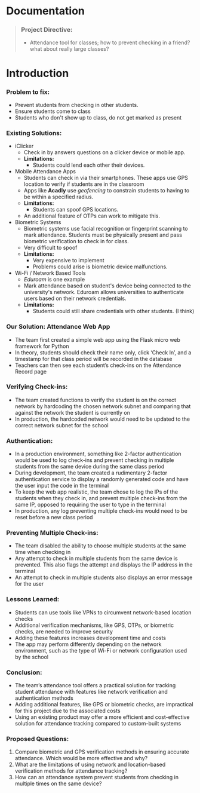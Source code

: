 # Documentation
> ### Project Directive:
> - Attendance tool for classes; how to prevent checking in a friend?  what about really large classes?
# Introduction
### Problem to fix:
- Prevent students from checking in other students.
- Ensure students come to class
- Students who don't show up to class, do not get marked as present
### Existing Solutions:
- iClicker
    - Check in by answers questions on a clicker device or mobile app.
    - **Limitations:**
        - Students could lend each other their devices.
- Mobile Attendance Apps
    - Students can check in via their smartphones. These apps use GPS location to verify if students are in the classroom
    - Apps like **Acadly** use *geofencing* to constrain students to having to be within a specified radius.
    - **Limitations:**
        - Students can spoof GPS locations.
    - An additional feature of OTPs can work to mitigate this.
- Biometric Systems
    - Biometric systems use facial recognition or fingerprint scanning to mark attendance. Students must be physically present and pass biometric verification to check in for class.
    - Very difficult to spoof
    - **Limitations:**
        - Very expensive to implement
        - Problems could arise is biometric device malfunctions.
- Wi-Fi / Network Based Tools
    - *Eduroam* is one example
    - Mark attendance based on student's device being connected to the university's network. Eduroam allows universities to authenticate users based on their network credentials.
    - **Limitations:**
        - Students could still share credentials with other students. (I think)

### Our Solution: Attendance Web App

- The team first created a simple web app using the Flask micro web framework for Python
- In theory, students should check their name only, click ‘Check In’, and a timestamp for that class period will be recorded in the database
- Teachers can then see each student’s check-ins on the Attendance Record page

### Verifying Check-ins:
- The team created functions to verify the student is on the correct network by hardcoding the chosen network subnet and comparing that against the network the student is currently on
- In production, the hardcoded network would need to be updated to the correct network subnet for the school

### Authentication:
- In a production environment, something like 2-factor authentication would be used to log check-ins and prevent checking in multiple students from the same device during the same class period
- During development, the team created a rudimentary 2-factor authentication service to display a randomly generated code and have the user input the code in the terminal
- To keep the web app realistic, the team chose to log the IPs of the students when they check in, and prevent multiple check-ins from the same IP, opposed to requiring the user to type in the terminal
- In production, any log preventing multiple check-ins would need to be reset before a new class period

### Preventing Multiple Check-ins:
- The team disabled the ability to choose multiple students at the same time when checking in
- Any attempt to check in multiple students from the same device is prevented. This also flags the attempt and displays the IP address in the terminal
- An attempt to check in multiple students also displays an error message for the user

### Lessons Learned:
- Students can use tools like VPNs to circumvent network-based location checks
- Additional verification mechanisms, like GPS, OTPs, or biometric checks, are needed to improve security
- Adding these features increases development time and costs
- The app may perform differently depending on the network environment, such as the type of Wi-Fi or network configuration used by the school

### Conclusion:
- The team’s attendance tool offers a practical solution for tracking student attendance with features like network verification and authentication methods
- Adding additional features, like GPS or biometric checks, are impractical for this project due to the associated costs
- Using an existing product may offer a more efficient and cost-effective solution for attendance tracking compared to custom-built systems

### Proposed Questions:
1. Compare biometric and GPS verification methods in ensuring accurate attendance. Which would be more effective and why?
2. What are the limitations of using network and location-based verification methods for attendance tracking?
3. How can an attendance system prevent students from checking in multiple times on the same device?

